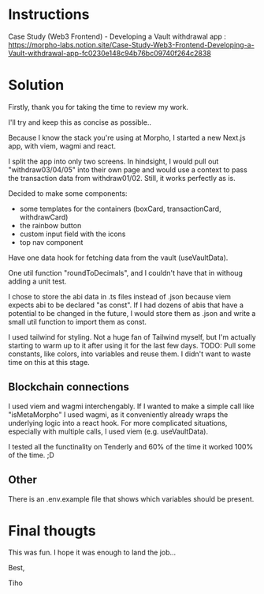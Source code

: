 # Instructions

Case Study (Web3 Frontend) - Developing a Vault withdrawal app :
<https://morpho-labs.notion.site/Case-Study-Web3-Frontend-Developing-a-Vault-withdrawal-app-fc0230e148c94b76bc09740f264c2838> 

# Solution

Firstly, thank you for taking the time to review my work.

I'll try and keep this as concise as possible..

Because I know the stack you're using at Morpho, I started a new Next.js app, with viem, wagmi and react.

I split the app into only two screens. In hindsight, I would pull out "withdraw03/04/05" into their own page and would use a context to pass the transaction data from withdraw01/02. Still, it works perfectly as is. 

Decided to make some components:
- some templates for the containers (boxCard, transactionCard, withdrawCard)
- the rainbow button
- custom input field with the icons
- top nav component

Have one data hook for fetching data from the vault (useVaultData).

One util function "roundToDecimals", and I couldn't have that in withoug adding a unit test. 

I chose to store the abi data in .ts files instead of .json because viem expects abi to be declared "as const". 
If I had dozens of abis that have a potential to be changed in the future, I would store them as .json and write a small util function to import them as const. 

I used tailwind for styling. Not a huge fan of Tailwind myself, but I'm actually starting to warm up to it after using it for the last few days.
TODO: Pull some constants, like colors, into variables and reuse them. I didn't want to waste time on this at this stage. 

## Blockchain connections

I used viem and wagmi interchengably. If I wanted to make a simple call like "isMetaMorpho" I used wagmi, as it conveniently already wraps the underlying logic into a react hook. For more complicated situations, especially with multiple calls, I used viem (e.g. useVaultData).

I tested all the functinality on Tenderly and 60% of the time it worked 100% of the time. ;D
## Other

There is an .env.example file that shows which variables should be present.

# Final thougts

This was fun. I hope it was enough to land the job... 

Best,

Tiho


